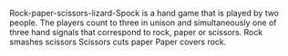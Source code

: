 Rock-paper-scissors-lizard-Spock is a hand game that is played by two people. The players count to three in unison and simultaneously one of three hand signals that correspond to rock, paper or scissors. Rock smashes scissors Scissors cuts paper Paper covers rock. 
